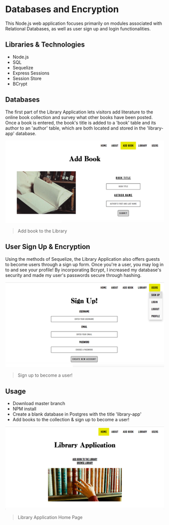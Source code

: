 # Databases and Encryption
This Node.js web application focuses primarily on modules associated with Relational Databases, as well as user sign up and login functionalities.

## Libraries & Technologies
- Node.js
- SQL
- Sequelize
- Express Sessions
- Session Store
- BCrypt

## Databases
The first part of the Library Application lets visitors add literature to the online book collection and survey what other books have been posted. Once a book is entered, the book's title is added to a 'book' table and its author to an 'author' table, which are both located and stored in the 'library-app' database. 

![banner](https://github.com/aleanalesnik/library-app/blob/master/public/images/screenshots/add-book.png?raw=true)
> Add book to the Library

## User Sign Up &amp; Encryption
Using the methods of Sequelize, the Library Application also offers guests to become users through a sign up form. Once you're a user, you may log in to and see your profile! By incorporating Bcrypt, I increased my database's security and made my user's passwords secure through hashing.

![banner](https://github.com/aleanalesnik/library-app/blob/master/public/images/screenshots/sign-up.png)
> Sign up to become a user!


## Usage
* Download master branch
* NPM install
* Create a blank database in Postgres with the title 'library-app'
* Add books to the collection &amp; sign up to become a user!

![banner](https://github.com/aleanalesnik/library-app/blob/master/public/images/screenshots/home.png?raw=true)
> Library Application Home Page
